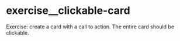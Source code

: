 # exercise__clickable-card
Exercise: create a card with a call to action. The entire card should be clickable.
